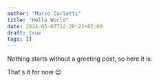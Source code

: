 ```yaml
---
author: "Marco Carletti"
title: "Hello World"
date: 2024-05-07T12:20:23+02:00
draft: true
tags: []
---
```


Nothing starts without a greeting post, so here it is.

That's it for now 😉